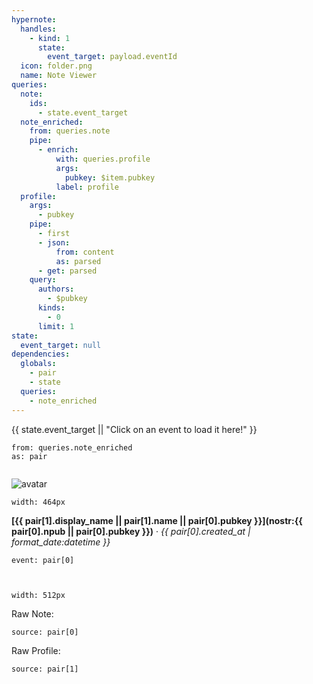 ```yaml
---
hypernote:
  handles:
    - kind: 1
      state:
        event_target: payload.eventId
  icon: folder.png
  name: Note Viewer
queries:
  note:
    ids:
      - state.event_target
  note_enriched:
    from: queries.note
    pipe:
      - enrich:
          with: queries.profile
          args:
            pubkey: $item.pubkey
          label: profile
  profile:
    args:
      - pubkey
    pipe:
      - first
      - json:
          from: content
          as: parsed
      - get: parsed
    query:
      authors:
        - $pubkey
      kinds:
        - 0
      limit: 1
state:
  event_target: null
dependencies:
  globals:
    - pair
    - state
  queries:
    - note_enriched
---
```


{{ state.event_target || "Click on an event to load it here!" }}


```each.start
from: queries.note_enriched
as: pair
```

```hstack.start
```
![avatar]({{pair[1].picture}}?w=48)

```vstack.start
width: 464px
```
__[{{ pair[1].display_name || pair[1].name || pair[0].pubkey }}](nostr:{{ pair[0].npub || pair[0].pubkey }})__ · _{{ pair[0].created_at | format_date:datetime }}_

```note
event: pair[0]
```

```vstack.end
```

```hstack.end
```


```vstack.start
width: 512px
```
Raw Note:

```json.viewer
source: pair[0]
```

Raw Profile:

```json.viewer
source: pair[1]
```

```vstack.end
```

```each.end
```
